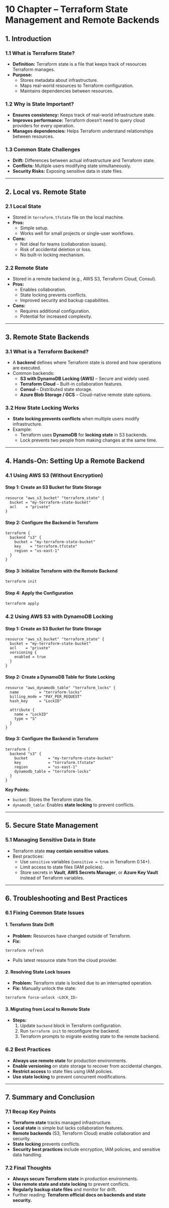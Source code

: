 # 10 Chapter – Terraform State Management and Remote Backends

## 1. Introduction

### 1.1 What is Terraform State?
- **Definition:** Terraform state is a file that keeps track of resources Terraform manages.
- **Purpose:**
  - Stores metadata about infrastructure.
  - Maps real-world resources to Terraform configuration.
  - Maintains dependencies between resources.

### 1.2 Why is State Important?
- **Ensures consistency:** Keeps track of real-world infrastructure state.
- **Improves performance:** Terraform doesn’t need to query cloud providers for every operation.
- **Manages dependencies:** Helps Terraform understand relationships between resources.

### 1.3 Common State Challenges
- **Drift:** Differences between actual infrastructure and Terraform state.
- **Conflicts:** Multiple users modifying state simultaneously.
- **Security Risks:** Exposing sensitive data in state files.

---

## 2. Local vs. Remote State

### 2.1 Local State
- Stored in `terraform.tfstate` file on the local machine.
- **Pros:**
  - Simple setup.
  - Works well for small projects or single-user workflows.
- **Cons:**
  - Not ideal for teams (collaboration issues).
  - Risk of accidental deletion or loss.
  - No built-in locking mechanism.

### 2.2 Remote State
- Stored in a remote backend (e.g., AWS S3, Terraform Cloud, Consul).
- **Pros:**
  - Enables collaboration.
  - State locking prevents conflicts.
  - Improved security and backup capabilities.
- **Cons:**
  - Requires additional configuration.
  - Potential for increased complexity.

---

## 3. Remote State Backends

### 3.1 What is a Terraform Backend?
- A **backend** defines where Terraform state is stored and how operations are executed.
- Common backends:
  - **S3 with DynamoDB Locking (AWS)** – Secure and widely used.
  - **Terraform Cloud** – Built-in collaboration features.
  - **Consul** – Distributed state storage.
  - **Azure Blob Storage / GCS** – Cloud-native remote state options.

### 3.2 How State Locking Works
- **State locking prevents conflicts** when multiple users modify infrastructure.
- Example:
  - Terraform uses **DynamoDB** for **locking state** in S3 backends.
  - Lock prevents two people from making changes at the same time.

---

## 4. Hands-On: Setting Up a Remote Backend

### 4.1 Using AWS S3 (Without Encryption)
#### **Step 1: Create an S3 Bucket for State Storage**
```hcl
resource "aws_s3_bucket" "terraform_state" {
  bucket = "my-terraform-state-bucket"
  acl    = "private"
}
```

#### **Step 2: Configure the Backend in Terraform**
```hcl
terraform {
  backend "s3" {
    bucket = "my-terraform-state-bucket"
    key    = "terraform.tfstate"
    region = "us-east-1"
  }
}
```
#### **Step 3: Initialize Terraform with the Remote Backend**
```bash
terraform init
```
#### **Step 4: Apply the Configuration**
```bash
terraform apply
```

### 4.2 Using AWS S3 with DynamoDB Locking
#### **Step 1: Create an S3 Bucket for State Storage**
```hcl
resource "aws_s3_bucket" "terraform_state" {
  bucket = "my-terraform-state-bucket"
  acl    = "private"
  versioning {
    enabled = true
  }
}
```

#### **Step 2: Create a DynamoDB Table for State Locking**
```hcl
resource "aws_dynamodb_table" "terraform_locks" {
  name         = "terraform-locks"
  billing_mode = "PAY_PER_REQUEST"
  hash_key     = "LockID"

  attribute {
    name = "LockID"
    type = "S"
  }
}
```

#### **Step 3: Configure the Backend in Terraform**
```hcl
terraform {
  backend "s3" {
    bucket         = "my-terraform-state-bucket"
    key            = "terraform.tfstate"
    region         = "us-east-1"
    dynamodb_table = "terraform-locks"
  }
}
```
**Key Points:**
- `bucket`: Stores the Terraform state file.
- `dynamodb_table`: Enables **state locking** to prevent conflicts.

---

## 5. Secure State Management

### 5.1 Managing Sensitive Data in State
- Terraform state **may contain sensitive values**.
- Best practices:
  - Use `sensitive` variables (`sensitive = true` in Terraform 0.14+).
  - Limit access to state files (IAM policies).
  - Store secrets in **Vault**, **AWS Secrets Manager**, or **Azure Key Vault** instead of Terraform variables.

---

## 6. Troubleshooting and Best Practices

### 6.1 Fixing Common State Issues
#### **1. Terraform State Drift**
- **Problem:** Resources have changed outside of Terraform.
- **Fix:**
```bash
terraform refresh
```
- Pulls latest resource state from the cloud provider.

#### **2. Resolving State Lock Issues**
- **Problem:** Terraform state is locked due to an interrupted operation.
- **Fix:** Manually unlock the state:
```bash
terraform force-unlock <LOCK_ID>
```

#### **3. Migrating from Local to Remote State**
- **Steps:**
  1. Update `backend` block in Terraform configuration.
  2. Run `terraform init` to reconfigure the backend.
  3. Terraform prompts to migrate existing state to the remote backend.

### 6.2 Best Practices
- **Always use remote state** for production environments.
- **Enable versioning** on state storage to recover from accidental changes.
- **Restrict access** to state files using IAM policies.
- **Use state locking** to prevent concurrent modifications.

---

## 7. Summary and Conclusion

### 7.1 Recap Key Points
- **Terraform state** tracks managed infrastructure.
- **Local state** is simple but lacks collaboration features.
- **Remote backends** (S3, Terraform Cloud) enable collaboration and security.
- **State locking** prevents conflicts.
- **Security best practices** include encryption, IAM policies, and sensitive data handling.

### 7.2 Final Thoughts
- **Always secure Terraform state** in production environments.
- **Use remote state and state locking** to prevent conflicts.
- **Regularly backup state files** and monitor for drift.
- Further reading: **Terraform official docs on backends and state security.**
